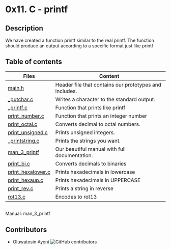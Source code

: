 # 0x11. C - printf
## Description
We have created a function printf similar to the real printf. The function should produce an output according to a specific format just like printf
## Table of contents
Files | Content
----------- | -----------
[main.h](./main.h) | Header file that contains our prototypes and includes.
[_putchar.c](./_putchar.c) | Writes a character to the standard output.
[_printf.c](./_printf.c) | Function that prints like printf
[print_number.c](./print_number.c) | Function that prints an integer number
[print_octal.c](./print_octal.c) | Converts decimal to octal numbers.
[print_unsigned.c](./print_unsigned.c) | Prints unsigned integers.
[_printstring.c](./_printstring.c) | Prints the strings you want.
[man_3_printf](./man_3_printf) | Our beautiful manual with full documentation.
[print_bi.c](./print_bi.c) | Converts decimals to binaries
[print_hexalower.c](./print_hexalower.c) | Prints hexadecimals in lowercase
[print_hexaup.c](./print_hexaup.c) | Prints hexadecimals in UPPERCASE
[print_rev.c](./print_rev.c) | Prints a string in reverse
[rot13.c](./rot13.c) | Encodes to rot13
##
Manual: man_3_printf
## Contributors
- Oluwatosin Ayeni
![GitHub contributors](https://img.shields.io/github/contributors/Ayenitosin03/printf)
